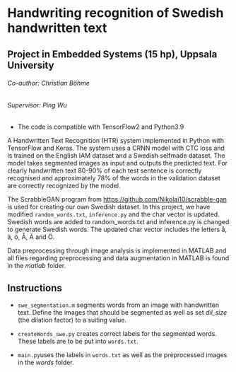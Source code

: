 # Handwriting recognition of Swedish handwritten text
## Project in Embedded Systems (15 hp), Uppsala University
###### Co-author: Christian Böhme
###### Supervisor: Ping Wu

* The code is compatible with TensorFlow2 and Python3.9
 
A Handwritten Text Recognition (HTR) system implemented in Python with TensorFlow and Keras. The system uses a CRNN model with CTC loss and is trained on the English IAM dataset and a Swedish selfmade dataset. The model takes segmented images as input and outputs the predicted text. For clearly handwritten text 80-90% of each test sentence is correctly recognised and approximately 78% of the words in the validation dataset are correctly recognized by the model. 

The ScrabbleGAN program from https://github.com/Nikolai10/scrabble-gan is used for creating our own Swedish dataset. In this project, we have modified ```random_words.txt```, ```inference.py``` and the char vector is updated. Swedish words are added to random_words.txt and inference.py is changed to generate Swedish words. The updated char vector includes the letters å, ä, ö, Å, Ä and Ö. 

Data preprocessing through image analysis is implemented in MATLAB and all files regarding preprocessing and data augmentation in MATLAB is found in the *matlab* folder.


## Instructions

* ```swe_segmentation.m``` segments words from an image with handwritten text. Define the images that should be segmented as well as set *dil_size* (the dilation factor) to a suiting value. 

* ```createWords_swe.py``` creates correct labels for the segmented words. These labels are to be put into ```words.txt```.

* ```main.py```uses the labels in ```words.txt``` as well as the preprocessed images in the *words* folder.

